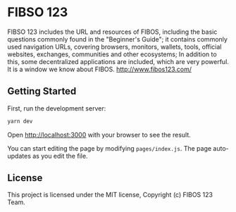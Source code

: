 # FIBSO 123
FIBSO 123 includes the URL and resources of FIBOS, including the basic questions commonly found in the "Beginner's Guide"; it contains commonly used navigation URLs, covering browsers, monitors, wallets, tools, official websites, exchanges, communities and other ecosystems; In addition to this, some decentralized applications are included, which are very powerful. It is a window we know about FIBOS. http://www.fibos123.com/

## Getting Started

First, run the development server:

```bash
yarn dev
```

Open [http://localhost:3000](http://localhost:3000) with your browser to see the result.

You can start editing the page by modifying `pages/index.js`. The page auto-updates as you edit the file.

## License
This project is licensed under the MIT license, Copyright (c) FIBOS 123 Team.

